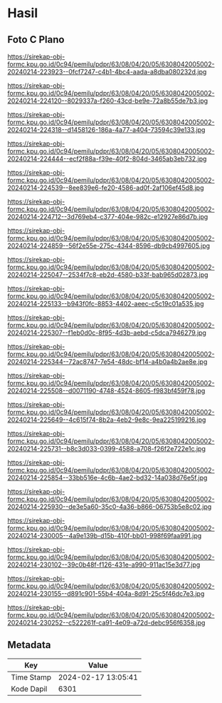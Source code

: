 # Hasil

## Foto C Plano

https://sirekap-obj-formc.kpu.go.id/0c94/pemilu/pdpr/63/08/04/20/05/6308042005002-20240214-223923--0fcf7247-c4b1-4bc4-aada-a8dba080232d.jpg

https://sirekap-obj-formc.kpu.go.id/0c94/pemilu/pdpr/63/08/04/20/05/6308042005002-20240214-224120--8029337a-f260-43cd-be9e-72a8b55de7b3.jpg

https://sirekap-obj-formc.kpu.go.id/0c94/pemilu/pdpr/63/08/04/20/05/6308042005002-20240214-224318--d1458126-186a-4a77-a404-73594c39e133.jpg

https://sirekap-obj-formc.kpu.go.id/0c94/pemilu/pdpr/63/08/04/20/05/6308042005002-20240214-224444--ecf2f88a-f39e-40f2-804d-3465ab3eb732.jpg

https://sirekap-obj-formc.kpu.go.id/0c94/pemilu/pdpr/63/08/04/20/05/6308042005002-20240214-224539--8ee839e6-fe20-4586-ad0f-2af106ef45d8.jpg

https://sirekap-obj-formc.kpu.go.id/0c94/pemilu/pdpr/63/08/04/20/05/6308042005002-20240214-224712--3d769eb4-c377-404e-982c-e12927e86d7b.jpg

https://sirekap-obj-formc.kpu.go.id/0c94/pemilu/pdpr/63/08/04/20/05/6308042005002-20240214-224859--56f2e55e-275c-4344-8596-db9cb4997605.jpg

https://sirekap-obj-formc.kpu.go.id/0c94/pemilu/pdpr/63/08/04/20/05/6308042005002-20240214-225047--2534f7c8-eb2d-4580-b33f-bab965d02873.jpg

https://sirekap-obj-formc.kpu.go.id/0c94/pemilu/pdpr/63/08/04/20/05/6308042005002-20240214-225133--b943f0fc-8853-4402-aeec-c5c19c01a535.jpg

https://sirekap-obj-formc.kpu.go.id/0c94/pemilu/pdpr/63/08/04/20/05/6308042005002-20240214-225307--f1eb0d0c-8f95-4d3b-aebd-c5dca7946279.jpg

https://sirekap-obj-formc.kpu.go.id/0c94/pemilu/pdpr/63/08/04/20/05/6308042005002-20240214-225344--72ac8747-7e54-48dc-bf14-a4b0a4b2ae8e.jpg

https://sirekap-obj-formc.kpu.go.id/0c94/pemilu/pdpr/63/08/04/20/05/6308042005002-20240214-225508--d0071190-4748-4524-8605-f983bf459f78.jpg

https://sirekap-obj-formc.kpu.go.id/0c94/pemilu/pdpr/63/08/04/20/05/6308042005002-20240214-225649--4c615f74-8b2a-4eb2-9e8c-9ea225199216.jpg

https://sirekap-obj-formc.kpu.go.id/0c94/pemilu/pdpr/63/08/04/20/05/6308042005002-20240214-225731--b8c3d033-0399-4588-a708-f26f2e722e1c.jpg

https://sirekap-obj-formc.kpu.go.id/0c94/pemilu/pdpr/63/08/04/20/05/6308042005002-20240214-225854--33bb516e-4c6b-4ae2-bd32-14a038d76e5f.jpg

https://sirekap-obj-formc.kpu.go.id/0c94/pemilu/pdpr/63/08/04/20/05/6308042005002-20240214-225930--de3e5a60-35c0-4a36-b866-06753b5e8c02.jpg

https://sirekap-obj-formc.kpu.go.id/0c94/pemilu/pdpr/63/08/04/20/05/6308042005002-20240214-230005--4a9e139b-d15b-410f-bb01-998f69faa991.jpg

https://sirekap-obj-formc.kpu.go.id/0c94/pemilu/pdpr/63/08/04/20/05/6308042005002-20240214-230102--39c0b48f-f126-431e-a990-911ac15e3d77.jpg

https://sirekap-obj-formc.kpu.go.id/0c94/pemilu/pdpr/63/08/04/20/05/6308042005002-20240214-230155--d891c901-55b4-404a-8d91-25c5f46dc7e3.jpg

https://sirekap-obj-formc.kpu.go.id/0c94/pemilu/pdpr/63/08/04/20/05/6308042005002-20240214-230252--c522261f-ca91-4e09-a72d-debc956f6358.jpg


## Metadata

| Key        | Value               |
| ---------- | ------------------- |
| Time Stamp | 2024-02-17 13:05:41 |
| Kode Dapil | 6301                |



